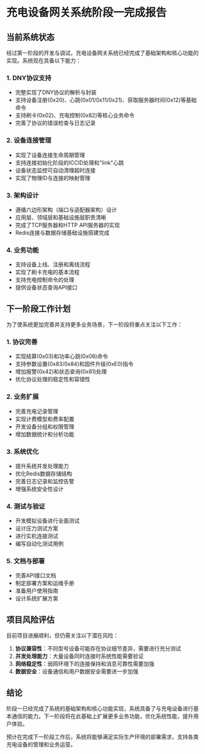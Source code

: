 # 充电设备网关系统阶段一完成报告

## 当前系统状态

经过第一阶段的开发与调试，充电设备网关系统已经完成了基础架构和核心功能的实现。系统现在具备以下能力：

### 1. DNY协议支持

- 完整实现了DNY协议的解析与封装
- 支持设备注册(0x20)、心跳(0x01/0x11/0x21)、获取服务器时间(0x12)等基础命令
- 支持刷卡(0x02)、充电控制(0x82)等核心业务命令
- 完善了协议的错误检查与日志记录

### 2. 设备连接管理

- 实现了设备连接生命周期管理
- 支持连接初始化阶段的ICCID处理和"link"心跳
- 设备状态监控可自动清理超时连接
- 实现了物理ID与连接的映射管理

### 3. 架构设计

- 遵循六边形架构（端口与适配器架构）设计
- 应用层、领域层和基础设施层职责清晰
- 完成了TCP服务器和HTTP API服务器的实现
- Redis连接与数据存储基础设施搭建完成

### 4. 业务功能

- 支持设备上线、注册和离线流程
- 实现了刷卡充电的基本流程
- 支持充电控制命令的处理
- 提供设备状态查询API接口

## 下一阶段工作计划

为了使系统更加完善并支持更多业务场景，下一阶段将重点关注以下工作：

### 1. 协议完善

- 实现结算(0x03)和功率心跳(0x06)命令
- 支持参数设置(0x83/0x84)和固件升级(0xE0)指令
- 增加报警(0x42)和状态查询(0x81)处理
- 优化协议处理的稳定性和容错性

### 2. 业务扩展

- 完善充电记录管理
- 实现计费模型和费率配置
- 开发设备分组和权限管理
- 增加数据统计和分析功能

### 3. 系统优化

- 提升系统并发处理能力
- 优化Redis数据存储结构
- 完善日志记录和监控告警
- 增强系统安全性设计

### 4. 测试与验证

- 开发模拟设备进行全面测试
- 设计压力测试方案
- 进行实机连接测试
- 编写自动化测试用例

### 5. 文档与部署

- 完善API接口文档
- 制定部署方案和运维手册
- 准备用户使用指南
- 设计系统扩展方案

## 项目风险评估

目前项目进展顺利，但仍需关注以下潜在风险：

1. **协议兼容性**：不同型号设备可能存在协议细节差异，需要进行充分测试
2. **并发处理能力**：大量设备同时连接时系统性能需要验证
3. **网络稳定性**：弱网环境下的连接保持和消息可靠性需要加强
4. **数据安全**：设备通信和用户数据安全需要进一步加强

## 结论

阶段一已经完成了系统的基础架构和核心功能实现，系统具备了与充电设备进行基本通信的能力。下一阶段将在此基础上扩展更多业务功能，优化系统性能，提升用户体验。

预计在完成下一阶段工作后，系统将能够满足实际生产环境的部署需求，支持各类充电设备的管理和业务运营。

